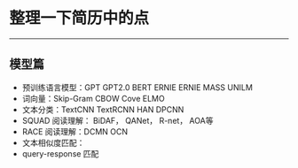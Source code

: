 # 整理一下简历中的点

---

## 模型篇

- 预训练语言模型：GPT GPT2.0 BERT ERNIE ERNIE MASS UNILM
- 词向量：Skip-Gram CBOW Cove ELMO
- 文本分类：TextCNN TextRCNN HAN DPCNN 
- SQUAD 阅读理解： BiDAF， QANet， R-net， AOA等
- RACE 阅读理解：DCMN  OCN
- 文本相似度匹配：
- query-response 匹配

